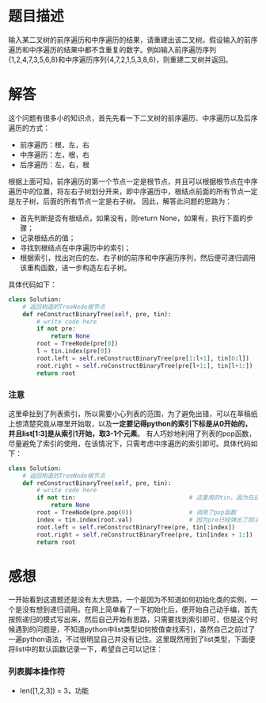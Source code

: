 # 题目描述

输入某二叉树的前序遍历和中序遍历的结果，请重建出该二叉树。假设输入的前序遍历和中序遍历的结果中都不含重复的数字。例如输入前序遍历序列{1,2,4,7,3,5,6,8}和中序遍历序列{4,7,2,1,5,3,8,6}，则重建二叉树并返回。

# 解答

这个问题有很多小的知识点，首先先看一下二叉树的前序遍历、中序遍历以及后序遍历的方式：
* 前序遍历：根，左，右
* 中序遍历：左，根，右
* 后序遍历：左，右，根

根据上面可知，前序遍历的第一个节点一定是根节点，并且可以根据根节点在中序遍历中的位置，将左右子树划分开来，即中序遍历中，根结点前面的所有节点一定是左子树，后面的所有节点一定是右子树。
因此，解答此问题的思路为：
* 首先判断是否有根结点，如果没有，则return None，如果有，执行下面的步骤；
* 记录根结点的值；
* 寻找到根结点在中序遍历中的索引；
* 根据索引，找出对应的左、右子树的前序和中序遍历序列，然后便可递归调用该重构函数，进一步构造左右子树。

具体代码如下：
```python
class Solution:
    # 返回构造的TreeNode根节点
    def reConstructBinaryTree(self, pre, tin):
        # write code here
        if not pre:
            return None
        root = TreeNode(pre[0])
        l = tin.index(pre[0])
        root.left = self.reConstructBinaryTree(pre[1:l+1], tin[0:l])
        root.right = self.reConstructBinaryTree(pre[l+1:], tin[l+1:])
        return root
```

### 注意
这里牵扯到了列表索引，所以需要小心列表的范围，为了避免出错，可以在草稿纸上想清楚究竟从哪里开始取，以及**一定要记得python的索引下标是从0开始的，并且list[1:3]是从索引1开始，取3-1个元素**。
有人巧妙地利用了列表的pop函数，尽量避免了索引的使用，在该情况下，只需考虑中序遍历的索引即可。具体代码如下：

```python
class Solution:
    # 返回构造的TreeNode根节点
    def reConstructBinaryTree(self, pre, tin):
        # write code here
        if not tin:                                # 这里用的tin，因为在这种情况下pre的长度比tin长
            return None
        root = TreeNode(pre.pop(0))                # 调用了pop函数
        index = tin.index(root.val)                # 因为pre已经弹出了刚才根结点的值，所以这里利用root.val寻找索引
        root.left = self.reConstructBinaryTree(pre, tin[:index])
        root.right = self.reConstructBinaryTree(pre, tin[index + 1:])
        return root
```

# 感想

一开始看到这道题还是没有太大思路，一个是因为不知道如何初始化类的实例，一个是没有想到递归调用。在网上简单看了一下初始化后，便开始自己动手编，首先按照递归的模式写出来，然后自己开始有思路，只需要找到索引即可，但是这个时候遇到的问题是，不知道python中list类型如何按值查找索引，虽然自己之前过了一遍python语法，不过很明显自己并没有记住。这里既然用到了list类型，下面便将list中的默认函数记录一下，希望自己可以记住：

### 列表脚本操作符

* len([1,2,3]) = 3，功能
